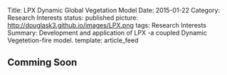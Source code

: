 Title: LPX Dynamic Global Vegetation Model
Date: 2015-01-22
Category: Research Interests
status: published
picture: http://douglask3.github.io/images/LPX.png
tags: Research Interests
Summary: Development and application of LPX -a coupled Dynamic Vegetetion-fire model.
template: article_feed

<h2> Comming Soon </h2>

